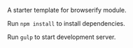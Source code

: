 A starter template for browserify module.

Run ```npm install``` to install dependencies.

Run ```gulp``` to start development server.
